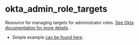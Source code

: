 # okta_admin_role_targets

Resource for managing targets for administrator
roles. [See Okta documentation for more details](https://developer.okta.com/docs/reference/api/roles/#role-target-operations)
.

- Simple example [can be found here](./basic.tf).
